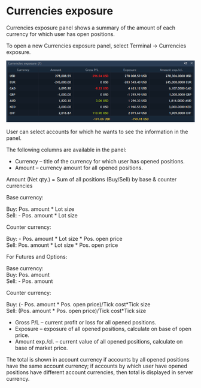 # Currencies exposure

Currencies exposure panel shows a summary of the amount of each currency for which user has open positions.

To open a new Currencies exposure panel, select Terminal -&gt; Currencies exposure.

![](../../.gitbook/assets/15%20%283%29.png)


User can select accounts for which he wants to see the information in the panel.

The following columns are available in the panel:

* Currency – title of the currency for which user has opened positions.
* Amount – currency amount for all opened positions.

Amount \(Net qty.\) = Sum of all positions \(Buy/Sell\) by base & counter currencies

Base currency:

Buy: Pos. amount \* Lot size  
Sell: - Pos. amount \* Lot size

Counter currency:  

Buy: - Pos. amount \* Lot size \* Pos. open price  
Sell: Pos. amount \* Lot size \* Pos. open price

For Futures and Options:

Base currency:  
 Buy: Pos. amount  
 Sell: - Pos. amount

Counter currency:

Buy: \(- Pos. amount \* Pos. open price\)/Tick cost\*Tick size  
Sell: \(Pos. amount \* Pos. open price\)/Tick cost\*Tick size

* Gross P/L – current profit or loss for all opened positions.
* Exposure – exposure of all opened positions, calculate on base of open price.
* Amount exp./cl. – current value of all opened positions, calculate on base of market price.

The total is shown in account currency if accounts by all opened positions have the same account currency; if accounts by which user have opened positions have different account currencies, then total is displayed in server currency.
